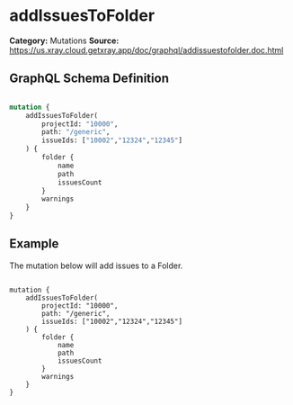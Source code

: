 # addIssuesToFolder

**Category:** Mutations
**Source:** https://us.xray.cloud.getxray.app/doc/graphql/addissuestofolder.doc.html

## GraphQL Schema Definition

```graphql

mutation {
    addIssuesToFolder(
        projectId: "10000",
        path: "/generic",
        issueIds: ["10002","12324","12345"]
    ) {
        folder {
            name
            path
            issuesCount
        }
        warnings
    }
}

```

## Example

The mutation below will add issues to a Folder.

```

mutation {
    addIssuesToFolder(
        projectId: "10000",
        path: "/generic",
        issueIds: ["10002","12324","12345"]
    ) {
        folder {
            name
            path
            issuesCount
        }
        warnings
    }
}

```
